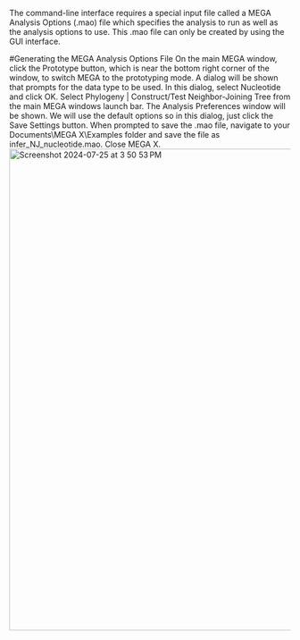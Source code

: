 The command-line interface requires a special input file called a MEGA Analysis Options (.mao) file which specifies the analysis to run as well as the analysis options to use. This .mao file can only be created by using the GUI interface.

#Generating the MEGA Analysis Options File
On the main MEGA window, click the Prototype button, which is near the bottom right corner of the window, to switch MEGA to the prototyping mode. A dialog will be shown that prompts for the data type to be used. In this
dialog, select Nucleotide and click OK.
Select Phylogeny | Construct/Test Neighbor-Joining Tree from the main MEGA windows launch bar.
The Analysis Preferences window will be shown. We will use the default options so in this dialog, just click the Save Settings button.
When prompted to save the .mao file, navigate to your Documents\MEGA X\Examples folder and save the file as infer_NJ_nucleotide.mao.
Close MEGA X.
<img width="862" alt="Screenshot 2024-07-25 at 3 50 53 PM" src="https://github.com/user-attachments/assets/0498a3ed-8c76-4443-ab1e-c6cf4737476e">
